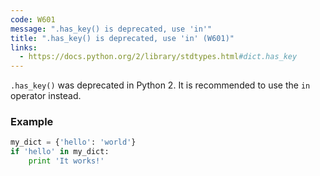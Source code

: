 ```yaml
---
code: W601
message: ".has_key() is deprecated, use 'in'"
title: ".has_key() is deprecated, use 'in' (W601)"
links:
  - https://docs.python.org/2/library/stdtypes.html#dict.has_key
---
```


`.has_key()` was deprecated in Python 2. It is recommended to use the `in` operator instead.

### Example

```python
my_dict = {'hello': 'world'}
if 'hello' in my_dict:
    print 'It works!'
```
